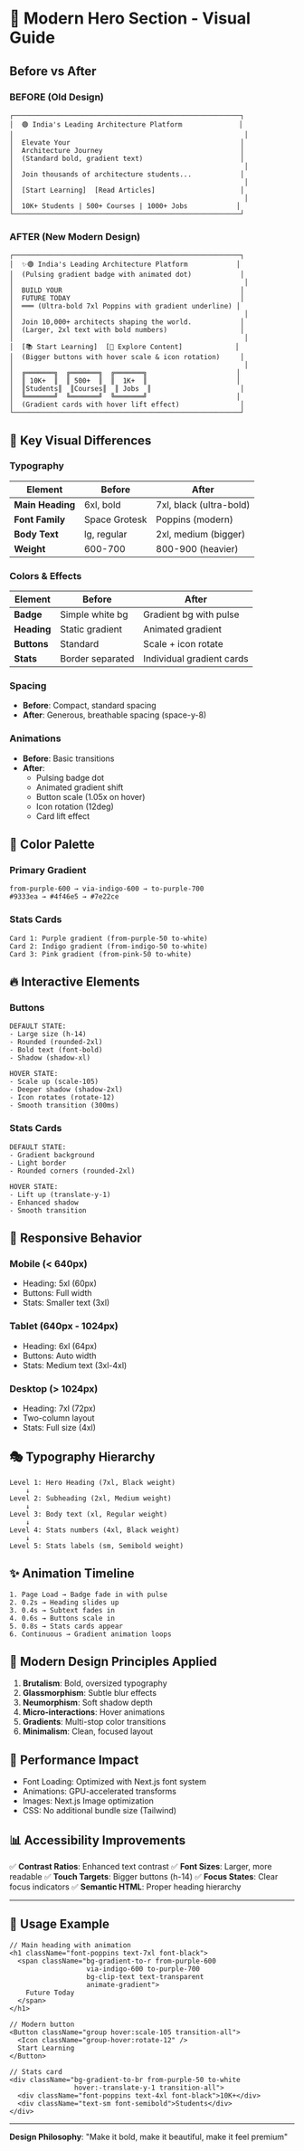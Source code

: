 # 🎨 Modern Hero Section - Visual Guide

## Before vs After

### BEFORE (Old Design)
```
┌────────────────────────────────────────────────────────┐
│  🟢 India's Leading Architecture Platform              │
│                                                         │
│  Elevate Your                                          │
│  Architecture Journey                                  │
│  (Standard bold, gradient text)                        │
│                                                         │
│  Join thousands of architecture students...            │
│                                                         │
│  [Start Learning]  [Read Articles]                     │
│                                                         │
│  10K+ Students | 500+ Courses | 1000+ Jobs            │
└────────────────────────────────────────────────────────┘
```

### AFTER (New Modern Design)
```
┌────────────────────────────────────────────────────────┐
│  ✨🟢 India's Leading Architecture Platform            │
│  (Pulsing gradient badge with animated dot)            │
│                                                         │
│  BUILD YOUR                                            │
│  FUTURE TODAY                                          │
│  ═══ (Ultra-bold 7xl Poppins with gradient underline) │
│                                                         │
│  Join 10,000+ architects shaping the world.            │
│  (Larger, 2xl text with bold numbers)                  │
│                                                         │
│  [📚 Start Learning]  [📄 Explore Content]             │
│  (Bigger buttons with hover scale & icon rotation)     │
│                                                         │
│  ╔═══════╗  ╔═══════╗  ╔═══════╗                      │
│  ║ 10K+  ║  ║ 500+  ║  ║  1K+  ║                      │
│  ║Students║  ║Courses║  ║ Jobs  ║                      │
│  ╚═══════╝  ╚═══════╝  ╚═══════╝                      │
│  (Gradient cards with hover lift effect)               │
└────────────────────────────────────────────────────────┘
```

## 🎯 Key Visual Differences

### Typography
| Element | Before | After |
|---------|--------|-------|
| **Main Heading** | 6xl, bold | 7xl, black (ultra-bold) |
| **Font Family** | Space Grotesk | Poppins (modern) |
| **Body Text** | lg, regular | 2xl, medium (bigger) |
| **Weight** | 600-700 | 800-900 (heavier) |

### Colors & Effects
| Element | Before | After |
|---------|--------|-------|
| **Badge** | Simple white bg | Gradient bg with pulse |
| **Heading** | Static gradient | Animated gradient |
| **Buttons** | Standard | Scale + icon rotate |
| **Stats** | Border separated | Individual gradient cards |

### Spacing
- **Before**: Compact, standard spacing
- **After**: Generous, breathable spacing (space-y-8)

### Animations
- **Before**: Basic transitions
- **After**: 
  - Pulsing badge dot
  - Animated gradient shift
  - Button scale (1.05x on hover)
  - Icon rotation (12deg)
  - Card lift effect

## 🎨 Color Palette

### Primary Gradient
```
from-purple-600 → via-indigo-600 → to-purple-700
#9333ea → #4f46e5 → #7e22ce
```

### Stats Cards
```
Card 1: Purple gradient (from-purple-50 to-white)
Card 2: Indigo gradient (from-indigo-50 to-white)
Card 3: Pink gradient (from-pink-50 to-white)
```

## 🔥 Interactive Elements

### Buttons
```
DEFAULT STATE:
- Large size (h-14)
- Rounded (rounded-2xl)
- Bold text (font-bold)
- Shadow (shadow-xl)

HOVER STATE:
- Scale up (scale-105)
- Deeper shadow (shadow-2xl)
- Icon rotates (rotate-12)
- Smooth transition (300ms)
```

### Stats Cards
```
DEFAULT STATE:
- Gradient background
- Light border
- Rounded corners (rounded-2xl)

HOVER STATE:
- Lift up (translate-y-1)
- Enhanced shadow
- Smooth transition
```

## 📱 Responsive Behavior

### Mobile (< 640px)
- Heading: 5xl (60px)
- Buttons: Full width
- Stats: Smaller text (3xl)

### Tablet (640px - 1024px)
- Heading: 6xl (64px)
- Buttons: Auto width
- Stats: Medium text (3xl-4xl)

### Desktop (> 1024px)
- Heading: 7xl (72px)
- Two-column layout
- Stats: Full size (4xl)

## 🎭 Typography Hierarchy

```
Level 1: Hero Heading (7xl, Black weight)
    ↓
Level 2: Subheading (2xl, Medium weight)
    ↓
Level 3: Body text (xl, Regular weight)
    ↓
Level 4: Stats numbers (4xl, Black weight)
    ↓
Level 5: Stats labels (sm, Semibold weight)
```

## ✨ Animation Timeline

```
1. Page Load → Badge fade in with pulse
2. 0.2s → Heading slides up
3. 0.4s → Subtext fades in
4. 0.6s → Buttons scale in
5. 0.8s → Stats cards appear
6. Continuous → Gradient animation loops
```

## 🎯 Modern Design Principles Applied

1. **Brutalism**: Bold, oversized typography
2. **Glassmorphism**: Subtle blur effects
3. **Neumorphism**: Soft shadow depth
4. **Micro-interactions**: Hover animations
5. **Gradients**: Multi-stop color transitions
6. **Minimalism**: Clean, focused layout

## 🚀 Performance Impact

- Font Loading: Optimized with Next.js font system
- Animations: GPU-accelerated transforms
- Images: Next.js Image optimization
- CSS: No additional bundle size (Tailwind)

## 📊 Accessibility Improvements

✅ **Contrast Ratios**: Enhanced text contrast
✅ **Font Sizes**: Larger, more readable
✅ **Touch Targets**: Bigger buttons (h-14)
✅ **Focus States**: Clear focus indicators
✅ **Semantic HTML**: Proper heading hierarchy

---

## 🎨 Usage Example

```tsx
// Main heading with animation
<h1 className="font-poppins text-7xl font-black">
  <span className="bg-gradient-to-r from-purple-600 
                   via-indigo-600 to-purple-700 
                   bg-clip-text text-transparent 
                   animate-gradient">
    Future Today
  </span>
</h1>

// Modern button
<Button className="group hover:scale-105 transition-all">
  <Icon className="group-hover:rotate-12" />
  Start Learning
</Button>

// Stats card
<div className="bg-gradient-to-br from-purple-50 to-white 
                hover:-translate-y-1 transition-all">
  <div className="font-poppins text-4xl font-black">10K+</div>
  <div className="text-sm font-semibold">Students</div>
</div>
```

---

**Design Philosophy**: "Make it bold, make it beautiful, make it feel premium"
